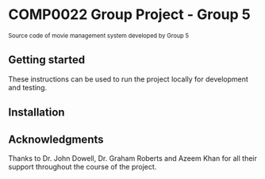 # COMP0022 Group Project - Group 5

<sub>Source code of movie management system developed by Group 5</sub>

## Getting started

These instructions can be used to run the project locally for development and testing.

## Installation



## Acknowledgments

Thanks to Dr. John Dowell, Dr. Graham Roberts and Azeem Khan for all their support throughout the course of the project.